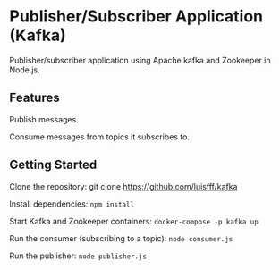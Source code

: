 # Publisher/Subscriber Application (Kafka)

Publisher/subscriber application using Apache kafka and Zookeeper in Node.js.

## Features

Publish messages.

Consume messages from topics it subscribes to.

## Getting Started

Clone the repository: git clone https://github.com/luisfff/kafka

Install dependencies: `npm install`

Start Kafka and Zookeeper containers: `docker-compose -p kafka up`

Run the consumer (subscribing to a topic): `node consumer.js`

Run the publisher: `node publisher.js`
